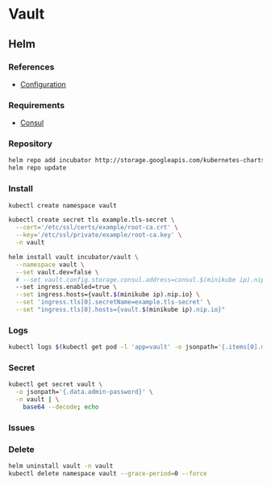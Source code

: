 # Vault

## Helm

### References

- [Configuration](https://github.com/helm/charts/tree/master/incubator/vault#configuration)

### Requirements

- [Consul](/consul.md)

### Repository

```sh
helm repo add incubator http://storage.googleapis.com/kubernetes-charts-incubator
helm repo update
```

### Install

```sh
kubectl create namespace vault
```

```sh
kubectl create secret tls example.tls-secret \
  --cert='/etc/ssl/certs/example/root-ca.crt' \
  --key='/etc/ssl/private/example/root-ca.key' \
  -n vault
```

```sh
helm install vault incubator/vault \
  --namespace vault \
  --set vault.dev=false \
  # --set vault.config.storage.consul.address=consul.$(minikube ip).nip.io \
  --set ingress.enabled=true \
  --set ingress.hosts={vault.$(minikube ip).nip.io} \
  --set 'ingress.tls[0].secretName=example.tls-secret' \
  --set "ingress.tls[0].hosts={vault.$(minikube ip).nip.io}"
```

### Logs

```sh
kubectl logs $(kubectl get pod -l 'app=vault' -o jsonpath='{.items[0].metadata.name}' -n vault) -n vault -f
```

### Secret

```sh
kubectl get secret vault \
  -o jsonpath='{.data.admin-password}' \
  -n vault | \
    base64 --decode; echo
```

### Issues

<!-- #### Server Misbehaving

```log
2019-09-05T12:21:15.421Z [WARN]  storage migration check error: error="Get http://consul.example.com/v1/kv/vault/core/migration: dial tcp: lookup consul.example.com on 10.96.0.10:53: server misbehaving"
```

```sh
minikube ssh -- sudo cat /etc/hosts
```

```sh
minikube ssh -- 'sudo /usr/bin/sh -c "echo -e \"127.0.0.1\tconsul.example.com\" >> /etc/hosts"'
``` -->

### Delete

```sh
helm uninstall vault -n vault
kubectl delete namespace vault --grace-period=0 --force
```
